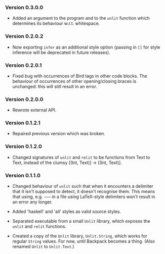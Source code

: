 ### Version 0.3.0.0

- Added an argument to the program and to the `unlit` function which
  determines its behaviour w.r.t. whitespace.

### Version 0.2.0.2

- Now exporting `infer` as an additional style option (passing in `[]`
  for style inference will be deprecated in future releases).

### Version 0.2.0.1

- Fixed bug with occurrences of Bird tags in other code blocks. The
  behaviour of occurrences of other opening/closing braces is
  unchanged: this will still result in an error.

### Version 0.2.0.0

- Rewrote external API.

### Version 0.1.2.1

- Repaired previous version which was broken.

### Version 0.1.2.0

- Changed signatures of `unlit` and `relit` to be functions from Text
  to Text, instead of the clumsy [(Int, Text)] -> [(Int, Text)].


### Version 0.1.1.0

- Changed behaviour of `unlit` such that when it encounters a
  delimiter that it isn't supposed to detect, it doesn't recognise
  them.
  This means that using, e.g. `~~~` in a file using LaTeX-style
  delimiters won't result in an error any longer.

- Added 'haskell' and 'all' styles as valid source styles.

- Separated executable from a small `Unlit` library, which exposes
  the `unlit` and `relit` functions.

- Created a copy of the `Unlit` library, `Unlit.String`, which works
  for regular `String` values. For now, until Backpack becomes a
  thing. (Also renamed `Unlit` to `Unlit.Text`.)
